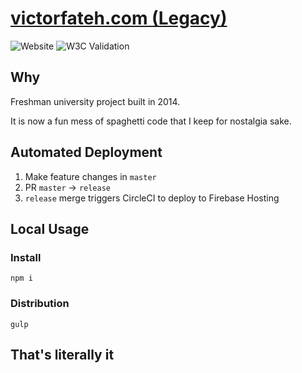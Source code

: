 # [victorfateh.com (Legacy)](https://victorfateh-b30c1.web.app/)
![Website](https://img.shields.io/website?down_message=down&up_message=up&url=https%3A%2F%2Fvictorfateh.com%2F)
![W3C Validation](https://img.shields.io/w3c-validation/default?label=W3C&targetUrl=https%3A%2F%2Fvictorfateh.com)

## Why

Freshman university project built in 2014.

It is now a fun mess of spaghetti code that I keep for nostalgia sake.

## Automated Deployment
1. Make feature changes in `master`
2. PR `master` -> `release`
3. `release` merge triggers CircleCI to deploy to Firebase Hosting

## Local Usage

### Install

```
npm i
```

### Distribution

```
gulp
```

## That's literally it
